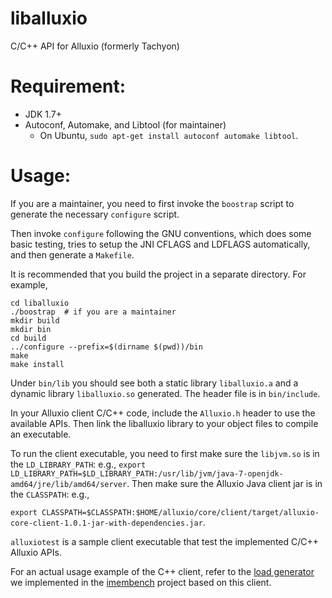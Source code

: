 # liballuxio
C/C++ API for Alluxio (formerly Tachyon)

# Requirement:
  * JDK 1.7+
  * Autoconf, Automake, and Libtool (for maintainer)
    - On Ubuntu, `sudo apt-get install autoconf automake libtool`.

# Usage:

If you are a maintainer, you need to first invoke the `boostrap` script to generate the necessary
`configure` script.

Then invoke `configure` following the GNU conventions, which does some basic testing,
tries to setup the JNI CFLAGS and LDFLAGS automatically, and then generate a `Makefile`.

It is recommended that you build the project in a separate directory. For example,

```
cd liballuxio
./boostrap  # if you are a maintainer
mkdir build
mkdir bin
cd build
../configure --prefix=$(dirname $(pwd))/bin
make
make install
```

Under `bin/lib` you should see both a static library `liballuxio.a` and a dynamic
library `liballuxio.so` generated. The header file is in `bin/include`.

In your Alluxio client C/C++ code, include the `Alluxio.h` header to use the available
APIs. Then link the liballuxio library to your object files to compile an executable.

To run the client executable, you need to first make sure the `libjvm.so` is in the
`LD_LIBRARY_PATH`: e.g., `export LD_LIBRARY_PATH=$LD_LIBRARY_PATH:/usr/lib/jvm/java-7-openjdk-amd64/jre/lib/amd64/server`.
Then make sure the Alluxio Java client jar is in the `CLASSPATH`: e.g.,

`export CLASSPATH=$CLASSPATH:$HOME/alluxio/core/client/target/alluxio-core-client-1.0.1-jar-with-dependencies.jar`.

`alluxiotest` is a sample client executable that test the implemented C/C++ Alluxio APIs.

For an actual usage example of the C++ client, refer to the
[load generator](https://github.com/stormspirit/imembench/blob/master/loadgenerator/tachyondriver.cc) we
implemented in the [imembench](https://github.com/stormspirit/imembench) project based on this client.
